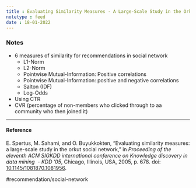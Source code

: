 ```yaml
---
title : Evaluating Similarity Measures - A Large-Scale Study in the Orkut Social Network
notetype : feed
date : 18-01-2022
---
```



### Notes
- 6 measures of similarity for recommendations in social network
	- L1-Norm
	- L2-Norm
	- Pointwise Mutual-Information: Positive correlations
	- Pointwise Mutual-Information: positive and negative correlations
	- Salton (IDF)
	- Log-Odds
- Using CTR
- CVR (percentage of non-members who clicked through to aa community who then joined it)

---


#### Reference

E. Spertus, M. Sahami, and O. Buyukkokten, “Evaluating similarity measures: a large-scale study in the orkut social network,” in _Proceeding of the eleventh ACM SIGKDD international conference on Knowledge discovery in data mining  - KDD ’05_, Chicago, Illinois, USA, 2005, p. 678. doi: [10.1145/1081870.1081956](https://doi.org/10.1145/1081870.1081956).

#recommendation/social-network
